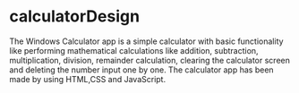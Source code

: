 # calculatorDesign
The Windows Calculator app is a simple calculator with basic functionality like performing mathematical calculations like addition, subtraction, multiplication, division, remainder calculation, clearing the calculator screen and deleting the number input one by one. The calculator app has been made by using HTML,CSS and JavaScript.
